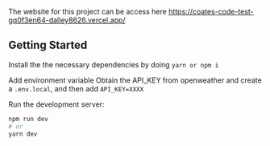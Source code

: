 The website for this project can be access here https://coates-code-test-gq0f3en64-dalley8626.vercel.app/

## Getting Started

Install the the necessary dependencies by doing
```yarn or npm i```

Add environment variable
Obtain the API_KEY from openweather and create a `.env.local`, and then add `API_KEY=XXXX` 

Run the development server:
```bash
npm run dev
# or
yarn dev
```

